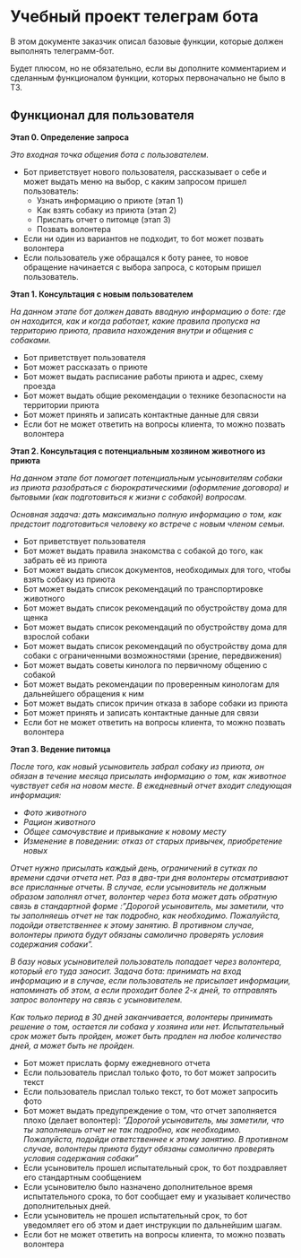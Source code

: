 # Учебный проект телеграм бота

В этом документе заказчик описал базовые функции, которые должен выполнять телеграмм-бот. 

Будет плюсом, но не обязательно, если вы дополните комментарием и сделанным функционалом функции, которых первоначально не было в ТЗ. 

## Функционал для пользователя

**Этап 0. Определение запроса** 

*Это входная точка общения бота с пользователем.* 

- Бот приветствует нового пользователя, рассказывает о себе и может выдать меню на выбор, с каким запросом пришел пользователь:
    - Узнать информацию о приюте (этап 1)
    - Как взять собаку из приюта (этап 2)
    - Прислать отчет о питомце (этап 3)
    - Позвать волонтера
- Если ни один из вариантов не подходит, то бот может позвать волонтера
- Если пользователь уже обращался к боту ранее, то новое обращение начинается с выбора запроса, с которым пришел пользователь.

**Этап 1. Консультация с новым пользователем** 

*На данном этапе бот должен давать вводную информацию о боте: где он находится, как и когда работает, какие правила пропуска на территорию приюта, правила нахождения внутри и общения с собаками.* 

- Бот приветствует пользователя
- Бот может рассказать о приюте
- Бот может выдать расписание работы приюта и адрес, схему проезда
- Бот может выдать общие рекомендации о технике безопасности на территории приюта
- Бот может принять и записать контактные данные для связи
- Если бот не может ответить на вопросы клиента, то можно позвать волонтера

**Этап 2. Консультация с потенциальным хозяином животного из приюта** 

*На данном этапе бот помогает потенциальным усыновителям собаки из приюта разобраться с бюрократическими (оформление договора) и бытовыми (как подготовиться к жизни с собакой) вопросам.* 

*Основная задача: дать максимально полную информацию о том, как предстоит подготовиться человеку ко встрече с новым членом семьи.* 

- Бот приветствует пользователя
- Бот может выдать правила знакомства с собакой до того, как забрать её из приюта
- Бот может выдать список документов, необходимых для того, чтобы взять собаку из приюта
- Бот может  выдать список рекомендаций по транспортировке животного
- Бот может  выдать список рекомендаций по обустройству дома для щенка
- Бот может  выдать список рекомендаций по обустройству дома для взрослой собаки
- Бот может  выдать список рекомендаций по обустройству дома для собаки с ограниченными возможностями (зрение, передвижения)
- Бот может выдать советы кинолога по первичному общению с собакой
- Бот может выдать рекомендации по проверенным кинологам для дальнейшего обращения к ним
- Бот может выдать список причин отказа в заборе собаки из приюта
- Бот может принять и записать контактные данные для связи
- Если бот не может ответить на вопросы клиента, то можно позвать волонтера

**Этап 3. Ведение питомца** 

*После того, как новый усыновитель забрал собаку из приюта, он обязан в течение месяца присылать информацию о том, как животное чувствует себя на новом месте. В ежедневный отчет входит следующая информация:* 

- *Фото животного*
- *Рацион животного*
- *Общее самочувствие и привыкание к новому месту*
- *Изменение в поведении: отказ от старых привычек, приобретение новых*

*Отчет нужно присылать каждый день, ограничений в сутках по времени сдачи отчета нет. Раз в два-три дня волонтеры отсматривают все присланные отчеты. В случае, если усыновитель не должным образом заполнял отчет, волонтер через бота может дать обратную связь в стандартной форме :”Дорогой усыновитель, мы заметили, что ты заполняешь отчет не так подробно, как необходимо. Пожалуйста, подойди ответственнее к этому занятию. В противном случае, волонтеры приюта будут обязаны самолично проверять условия содержания собаки”.* 

*В базу новых усыновителей пользователь попадает через волонтера, который его туда заносит. Задача бота: принимать на вход информацию и в случае, если пользователь не присылает информации, напоминать об этом, а если проходит более 2-х дней, то отправлять запрос волонтеру на связь с усыновителем.* 

*Как только период в 30 дней заканчивается, волонтеры принимать решение о том, остается ли собака у хозяина или нет. Испытательный срок может быть пройден, может быть продлен на любое количество дней, а может быть не пройден.* 

- Бот может прислать форму ежедневного отчета
- Если пользователь прислал только фото, то бот может запросить текст
- Если пользователь прислал только текст, то бот может запросить фото
- Бот может выдать предупреждение о том, что отчет заполняется плохо (делает волонтер): 
*”Дорогой усыновитель, мы заметили, что ты заполняешь отчет не так подробно, как необходимо. Пожалуйста, подойди ответственнее к этому занятию. В противном случае, волонтеры приюта будут обязаны самолично проверять условия содержания собаки”*
- Если усыновитель прошел испытательный срок, то бот поздравляет его стандартным сообщением
- Если усыновителю было назначено дополнительное время испытательного срока, то бот сообщает ему и указывает количество дополнительных дней.
- Если усыновитель не прошел испытательный срок, то бот уведомляет его об этом и дает инструкции по дальнейшим шагам.
- Если бот не может ответить на вопросы клиента, то можно позвать волонтера
